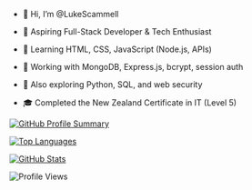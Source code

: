 - 👋 Hi, I’m @LukeScammell
- 🚀 Aspiring Full-Stack Developer & Tech Enthusiast
- 🌱 Learning HTML, CSS, JavaScript (Node.js, APIs)
- 💾 Working with MongoDB, Express.js, bcrypt, session auth
- 🔧 Also exploring Python, SQL, and web security

- 🎓 Completed the New Zealand Certificate in IT (Level 5)

[![GitHub Profile Summary](https://github-profile-summary-cards.vercel.app/api/cards/profile-details?username=LukeScammell&theme=github_dark)](https://github.com/LukeScammell)

[![Top Languages](https://github-readme-stats.vercel.app/api/top-langs/?username=LukeScammell&layout=compact&theme=tokyonight)](https://github.com/LukeScammell)

[![GitHub Stats](https://github-readme-stats.vercel.app/api?username=LukeScammell&show_icons=true&hide_rank=true&theme=transparent)](https://github.com/LukeScammell)

![Profile Views](https://komarev.com/ghpvc/?username=LukeScammell&color=blueviolet&style=flat-square)

